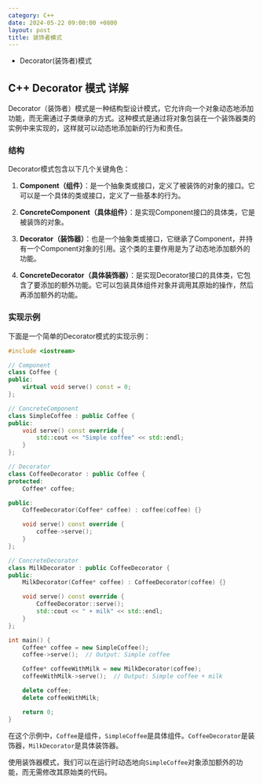 ```yaml
---
category: C++
date: 2024-05-22 09:00:00 +0800
layout: post
title: 装饰者模式
---
```


+ Decorator(装饰者)模式

## C++ Decorator 模式 详解

Decorator（装饰者）模式是一种结构型设计模式，它允许向一个对象动态地添加功能，而无需通过子类继承的方式。这种模式是通过将对象包装在一个装饰器类的实例中来实现的，这样就可以动态地添加新的行为和责任。

### 结构

Decorator模式包含以下几个关键角色：

1. **Component（组件）**：是一个抽象类或接口，定义了被装饰的对象的接口。它可以是一个具体的类或接口，定义了一些基本的行为。
  
2. **ConcreteComponent（具体组件）**：是实现Component接口的具体类，它是被装饰的对象。

3. **Decorator（装饰器）**：也是一个抽象类或接口，它继承了Component，并持有一个Component对象的引用。这个类的主要作用是为了动态地添加额外的功能。

4. **ConcreteDecorator（具体装饰器）**：是实现Decorator接口的具体类，它包含了要添加的额外功能。它可以包装具体组件对象并调用其原始的操作，然后再添加额外的功能。

### 实现示例

下面是一个简单的Decorator模式的实现示例：

```cpp
#include <iostream>

// Component
class Coffee {
public:
    virtual void serve() const = 0;
};

// ConcreteComponent
class SimpleCoffee : public Coffee {
public:
    void serve() const override {
        std::cout << "Simple coffee" << std::endl;
    }
};

// Decorator
class CoffeeDecorator : public Coffee {
protected:
    Coffee* coffee;

public:
    CoffeeDecorator(Coffee* coffee) : coffee(coffee) {}

    void serve() const override {
        coffee->serve();
    }
};

// ConcreteDecorator
class MilkDecorator : public CoffeeDecorator {
public:
    MilkDecorator(Coffee* coffee) : CoffeeDecorator(coffee) {}

    void serve() const override {
        CoffeeDecorator::serve();
        std::cout << " + milk" << std::endl;
    }
};

int main() {
    Coffee* coffee = new SimpleCoffee();
    coffee->serve();  // Output: Simple coffee

    Coffee* coffeeWithMilk = new MilkDecorator(coffee);
    coffeeWithMilk->serve();  // Output: Simple coffee + milk

    delete coffee;
    delete coffeeWithMilk;

    return 0;
}
```

在这个示例中，`Coffee`是组件，`SimpleCoffee`是具体组件。`CoffeeDecorator`是装饰器，`MilkDecorator`是具体装饰器。

使用装饰器模式，我们可以在运行时动态地向`SimpleCoffee`对象添加额外的功能，而无需修改其原始类的代码。